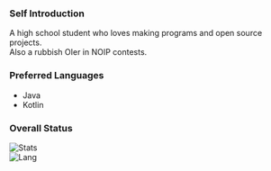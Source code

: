 ### Self Introduction
A high school student who loves making programs and open source projects.   
Also a rubbish OIer in NOIP contests.
### Preferred Languages
* Java
* Kotlin
### Overall Status
![Stats](https://github-readme-stats.vercel.app/api?username=Rosemoe&show_icons=true&icon_color=990000&title_color=990000)  
![Lang](https://github-readme-stats.vercel.app/api/top-langs/?username=Rosemoe&layout=compact&title_color=990000)
